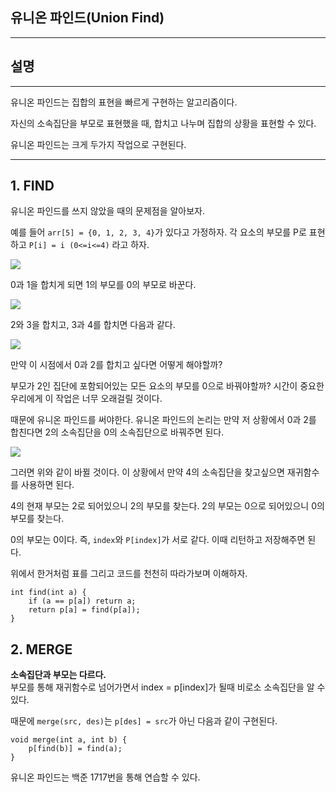 ## **유니온 파인드(Union Find)**

---

## **설명**

---

유니온 파인드는 집합의 표현을 빠르게 구현하는 알고리즘이다.

자신의 소속집단을 부모로 표현했을 때, 합치고 나누며 집합의 상황을 표현할 수 있다.



유니온 파인드는 크게 두가지 작업으로 구현된다.



---

## 1. **FIND**

유니온 파인드를 쓰지 않았을 때의 문제점을 알아보자.

예를 들어 `arr[5] = {0, 1, 2, 3, 4}`가 있다고 가정하자. 각 요소의 부모를 P로 표현하고 `P[i] = i (0<=i<=4)` 라고 하자.

![](https://img1.daumcdn.net/thumb/R1280x0/?scode=mtistory2&fname=https%3A%2F%2Fblog.kakaocdn.net%2Fdn%2Fc4DSmQ%2Fbtrdka923na%2F0TzDYA18Oj2q81jjXYieO1%2Fimg.png)

0과 1을 합치게 되면 1의 부모를 0의 부모로 바꾼다.

![](https://img1.daumcdn.net/thumb/R1280x0/?scode=mtistory2&fname=https%3A%2F%2Fblog.kakaocdn.net%2Fdn%2FJ31Ob%2Fbtrc9MQY4w6%2FKurzGKsvnQoT03qDHaOkJ0%2Fimg.png)

2와 3을 합치고, 3과 4를 합치면 다음과 같다.

![](https://img1.daumcdn.net/thumb/R1280x0/?scode=mtistory2&fname=https%3A%2F%2Fblog.kakaocdn.net%2Fdn%2FdBdgbZ%2FbtrdfHA2Msj%2FXuH0oAdEVNSDnBkZC4zdZK%2Fimg.png)

만약 이 시점에서 0과 2를 합치고 싶다면 어떻게 해야할까? 

부모가 2인 집단에 포함되어있는 모든 요소의 부모를 0으로 바꿔야할까? 시간이 중요한 우리에게 이 작업은 너무 오래걸릴 것이다. 

때문에 유니온 파인드를 써야한다. 유니온 파인드의 논리는 만약 저 상황에서 0과 2를 합친다면 2의 소속집단을 0의 소속집단으로 바꿔주면 된다. 

![](https://img1.daumcdn.net/thumb/R1280x0/?scode=mtistory2&fname=https%3A%2F%2Fblog.kakaocdn.net%2Fdn%2FBm7q3%2FbtrdeXqD9kB%2FCoYX8Kr0wikMxTwjV2QbgK%2Fimg.png)

그러면 위와 같이 바뀔 것이다. 이 상황에서 만약 4의 소속집단을 찾고싶으면 재귀함수를 사용하면 된다.

4의 현재 부모는 2로 되어있으니 2의 부모를 찾는다. 2의 부모는 0으로 되어있으니 0의 부모를 찾는다.

0의 부모는 0이다. 즉, `index`와 `P[index]`가 서로 같다. 이때 리턴하고 저장해주면 된다.


위에서 한거처럼 표를 그리고 코드를 천천히 따라가보며 이해하자.

```
int find(int a) {
	if (a == p[a]) return a;
	return p[a] = find(p[a]);
}
```

## 2. **MERGE**



**소속집단과 부모는 다르다.**   
부모를 통해 재귀함수로 넘어가면서 index = p\[index\]가 될때 비로소 소속집단을 알 수 있다.

때문에 `merge(src, des)`는 `p[des] = src`가 아닌 다음과 같이 구현된다.

```
void merge(int a, int b) {
	p[find(b)] = find(a);
}
```

유니온 파인드는 백준 1717번을 통해 연습할 수 있다. 